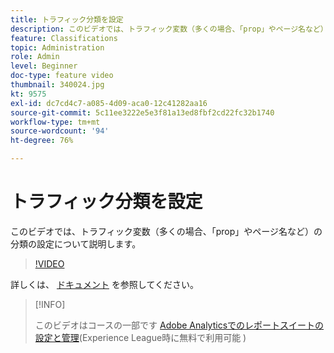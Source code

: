 ```yaml
---
title: トラフィック分類を設定
description: このビデオでは、トラフィック変数（多くの場合、「prop」やページ名など）の分類の設定について説明します。
feature: Classifications
topic: Administration
role: Admin
level: Beginner
doc-type: feature video
thumbnail: 340024.jpg
kt: 9575
exl-id: dc7cd4c7-a085-4d09-aca0-12c41282aa16
source-git-commit: 5c11ee3222e5e3f81a13ed8fbf2cd22fc32b1740
workflow-type: tm+mt
source-wordcount: '94'
ht-degree: 76%

---
```


# トラフィック分類を設定

このビデオでは、トラフィック変数（多くの場合、「prop」やページ名など）の分類の設定について説明します。

>[!VIDEO](https://video.tv.adobe.com/v/340024/?quality=12&learn=on)

詳しくは、 [ドキュメント](https://experienceleague.adobe.com/docs/analytics/admin/admin-tools/traffic-variables/traffic-classifications.html?lang=ja) を参照してください。

>[!INFO]
>
> このビデオはコースの一部です [Adobe Analyticsでのレポートスイートの設定と管理](https://experienceleague.adobe.com/?recommended=Analytics-A-1-2021.1.administration&amp;lang=ja)(Experience League時に無料で利用可能 )